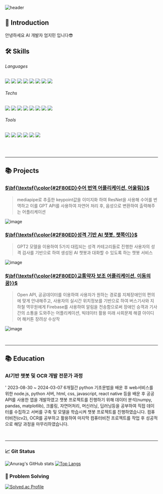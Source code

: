 ![header](https://capsule-render.vercel.app/api?type=waving&color=2F80ED&height=250&text=Jimin's%20Repo&fontColor=ffffff&fontAlignY=45&desc=AI%20Developer&descSize=15&descAlignY=25&descAlign=32)
## 👋 Introduction
안녕하세요 AI 개발자 엄지민 입니다😎


## 🛠 Skills
###### Languages
<img src="https://img.shields.io/badge/Python-3776AB?style=flat&logo=python&logoColor=white"/> <img src="https://img.shields.io/badge/Node.js-339933?style=flat&logo=nodedotjs&logoColor=white"/>
<img src="https://img.shields.io/badge/HTML5-E34F26?style=flat&logo=html5&logoColor=white"/>
<img src="https://img.shields.io/badge/CSS3-1572B6?style=flat&logo=css3&logoColor=white"/>
<img src="https://img.shields.io/badge/JavaScript-F7DF1E?style=flat&logo=javascript&logoColor=white"/>
<img src="https://img.shields.io/badge/C-A8B9CC?style=flat&logo=c&logoColor=white"/>
<img src="https://img.shields.io/badge/Csharp-512BD4?style=flat&logo=csharp&logoColor=white"/>
<img src="https://img.shields.io/badge/Linux-FCC624?style=flat&logo=linux&logoColor=white"/>

###### Techs
<img src="https://img.shields.io/badge/FastAPI-009688?style=flat&logo=fastapi&logoColor=white"/> <img src="https://img.shields.io/badge/OpenCV-5C3EE8?style=flat&logo=opencv&logoColor=white"/>
<img src="https://img.shields.io/badge/PyTorch-EE4C2C?style=flat&logo=pytorch&logoColor=white"/>
<img src="https://img.shields.io/badge/Firebase-FFCA28?style=flat&logo=firebase&logoColor=white"/>
<img src="https://img.shields.io/badge/Amazon AWS-232F3E?style=flat&logo=amazonaws&logoColor=white"/>
<img src="https://img.shields.io/badge/CloudType-A8B9CC?style=flat&logo=&logoColor=white"/>
<img src="https://img.shields.io/badge/MongoDB-47A248?style=flat&logo=mongodb&logoColor=white"/>
<img src="https://img.shields.io/badge/MySQL-4479A1?style=flat&logo=mysql&logoColor=white"/>

###### Tools
<img src="https://img.shields.io/badge/GitHub-181717?style=flat&logo=github&logoColor=white"/> <img src="https://img.shields.io/badge/Slack-4A154B?style=flat&logo=slack&logoColor=white"/>
<img src="https://img.shields.io/badge/Notion-000000?style=flat&logo=notion&logoColor=white"/>
<img src="https://img.shields.io/badge/VS Code-007ACC?style=flat&logo=visualstudiocode&logoColor=white"/>
<img src="https://img.shields.io/badge/Unity-FFFFFF?style=flat&logo=unity&logoColor=white"/>
<img src="https://img.shields.io/badge/Blender-E87D0D?style=flat&logo=blender&logoColor=white"/>

<br>
<br>
<hr>

## 📚 Projects
[<h3>$\bf{\textsf{\color{#2F80ED}수어 번역 어플리케이션, 어울림}}$</h3>](https://github.com/eomjimin/Eoullim.git)

> mediapipe로 추출한 keypoint값을 이미지화 하여 ResNet을 사용해 수어를 번역하고 이를 GPT API를 사용하여 자연어 처리 후, 음성으로 변환하여 출력해주는 어플리케이션

![image](https://github.com/eomjimin/eomjimin/assets/68543910/45f72f42-254d-4c4b-bad1-4ec5b546930b)


[<h3>$\bf{\textsf{\color{#2F80ED}성격 기반 AI 챗봇, 챗쪽이}}$</h3>](https://github.com/eomjimin/Chatjjock.git)

> GPT2 모델을 이용하여 5가지 대립되는 성격 카테고리들로 진행한 사용자의 성격 검사를 기반으로 하여 생성된 AI 챗봇과 대화할 수 있도록 하는 챗봇 서비스

![image](https://github.com/eomjimin/eomjimin/assets/68543910/4f18a2dc-8758-473c-a439-713f3e471d4d)


[<h3>$\bf{\textsf{\color{#2F80ED}교통약자 보조 어플리케이션, 이동의 꿈}}$</h3>](https://github.com/eomjimin/DDProject.git)

> Open API, 공공데이터를 이용하여 사용자가 원하는 경로를 지체장애인의 편의에 맞게 안내해주고, 사용자의 실시간 위치정보를 기반으로 하여 버스기사와 지하철 역무원에게 Firebase를 사용하여 알림을 전송함으로써 장애인 승객과 기사 간의 소통을 도와주는 어플리케이션, 빅데이터 활용 미래 사회문제 해결 아이디어 해커톤 장려상 수상작

![image](https://github.com/eomjimin/eomjimin/assets/68543910/6341167b-34ae-4165-a877-3ce33164ea28)

<br>

<hr>

## 📚 Education
### AI기반 챗봇 및 OCR 개발 전문가 과정
' 2023-08-30 ~ 2024-03-07 6개월간 python 기초문법을 배운 후 web서비스를 위한 node.js, python 서버, html, css, javascript, react native 등을 배운 후 공공API를 사용한 앱을 개발하였고 챗봇 프로젝트를 진행하기 위해 데이터 분석(numpy, pandas, matplotlib), 크롤링, 자연어처리, 머신러닝, 딥러닝등을 공부하여 직접 데이터를 수집하고 서버를 구축 및 모델을 학습시켜 챗봇 프로젝트를 진행하였습니다. 컴퓨터비전(cv2), OCR를 공부하고 활용하여 마지막 컴퓨터비전 프로젝트를 작업 후 성공적으로 해당 과정을 마무리하였습니다.

<br>

<hr>

 ### 📈 Git Status
 
![Anurag's GitHub stats](https://github-readme-stats.vercel.app/api?username=eomjimin&show_icons=true)
[![Top Langs](https://github-readme-stats.vercel.app/api/top-langs/?username=eomjimin&layout=compact)](https://github.com/eomjimin/github-readme-stats)

### 💪 Problem Solving
[![Solved.ac Profile](http://mazassumnida.wtf/api/generate_badge?boj=jimini0920)](https://solved.ac/eomjimin})


<!--
**eomjimin/eomjimin** is a ✨ _special_ ✨ repository because its `README.md` (this file) appears on your GitHub profile.

Here are some ideas to get you started:

- 🔭 I’m currently working on ...
- 🌱 I’m currently learning ...
- 👯 I’m looking to collaborate on ...
- 🤔 I’m looking for help with ...
- 💬 Ask me about ...
- 📫 How to reach me: ...
- 😄 Pronouns: ...
- ⚡ Fun fact: ...
-->
